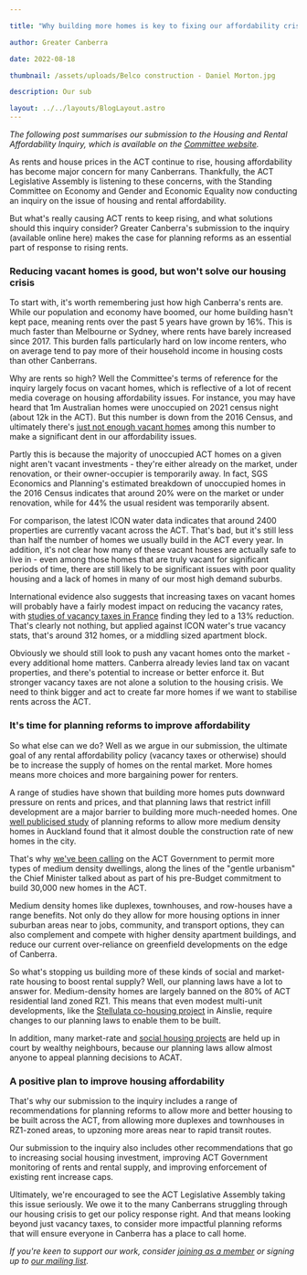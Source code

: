 ```yaml
---

title: "Why building more homes is key to fixing our affordability crisis"

author: Greater Canberra

date: 2022-08-18

thumbnail: /assets/uploads/Belco construction - Daniel Morton.jpg

description: Our sub

layout: ../../layouts/BlogLayout.astro
---
```


*The following post summarises our submission to the Housing and Rental Affordability Inquiry, which is available on the [Committee website](https://www.parliament.act.gov.au/\_\_data/assets/pdf\_file/0011/2059517/015-Greater-Canberra.pdf).*

As rents and house prices in the ACT continue to rise, housing affordability has become major concern for many Canberrans. Thankfully, the ACT Legislative Assembly is listening to these concerns, with the Standing Committee on Economy and Gender and Economic Equality now conducting an inquiry on the issue of housing and rental affordability. 

But what's really causing ACT rents to keep rising, and what solutions should this inquiry consider? Greater Canberra's submission to the inquiry (available online here) makes the case for planning reforms as an essential part of response to rising rents.

### Reducing vacant homes is good, but won't solve our housing crisis

To start with, it's worth remembering just how high Canberra's rents are. While our population and economy have boomed, our home building hasn't kept pace, meaning rents over the past 5 years have grown by 16%. This is much faster than Melbourne or Sydney, where rents have barely increased since 2017. This burden falls particularly hard on low income renters, who on average tend to pay more of their household income in housing costs than other Canberrans.

Why are rents so high? Well the Committee's terms of reference for the inquiry largely focus on vacant homes, which is reflective of a lot of recent media coverage on housing affordability issues. For instance, you may have heard that 1m Australian homes were unoccupied on 2021 census night (about 12k in the ACT). But this number is down from the 2016 Census, and ultimately there's [just not enough vacant homes](https://www.canberratimes.com.au/story/7816778/how-to-tackle-canberras-housing-crisis/) among this number to make a significant dent in our affordability issues.

Partly this is because the majority of unoccupied ACT homes on a given night aren't vacant investments - they're either already on the market, under renovation, or their owner-occupier is temporarily away. In fact, SGS Economics and Planning's estimated breakdown of unoccupied homes in the 2016 Census indicates that around 20% were on the market or under renovation, while for 44% the usual resident was temporarily absent. 

For comparison, the latest ICON water data indicates that around 2400 properties are currently vacant across the ACT. That's bad, but it's still less than half the number of homes we usually build in the ACT every year. In addition, it's not clear how many of these vacant houses are actually safe to live in - even among those homes that are truly vacant for significant periods of time, there are still likely to be significant issues with poor quality housing and a lack of homes in many of our most high demand suburbs. 

International evidence also suggests that increasing taxes on vacant homes will probably have a fairly modest impact on reducing the vacancy rates, with [studies of vacancy taxes in France](https://www.sciencedirect.com/science/article/pii/S0047272719301409) finding they led to a 13% reduction. That's clearly not nothing, but applied against ICON water's true vacancy stats, that's around 312 homes, or a middling sized apartment block.

Obviously we should still look to push any vacant homes onto the market - every additional home matters. Canberra already levies land tax on vacant properties, and there's potential to increase or better enforce it. But stronger vacancy taxes are not alone a solution to the housing crisis. We need to think bigger and act to create far more homes if we want to stabilise rents across the ACT.

### It's time for planning reforms to improve affordability 

So what else can we do? Well as we argue in our submission, the ultimate goal of any rental affordability policy (vacancy taxes or otherwise) should be to increase the supply of homes on the rental market. More homes means more choices and more bargaining power for renters.

A range of studies have shown that building more homes puts downward pressure on rents and prices, and that planning laws that restrict infill development are a major barrier to building more much-needed homes. One [well publicised study](https://www.smh.com.au/property/news/how-to-make-housing-cheaper-according-to-new-research-20220725-p5b4e0.html) of planning reforms to allow more medium density homes in Auckland found that it almost double the construction rate of new homes in the city.

That's why [we've been calling](https://www.greatercanberra.org/blog/budget-sets-the-right-housing-target-but-needs-a-path-to-delivery/) on the ACT Government to permit more types of medium density dwellings, along the lines of the "gentle urbanism" the Chief Minister talked about as part of his pre-Budget commitment to build 30,000 new homes in the ACT.

Medium density homes like duplexes, townhouses, and row-houses have a range benefits. Not only do they allow for more housing options in inner suburban areas near to jobs, community, and transport options, they can also complement and compete with higher density apartment buildings, and reduce our current over-reliance on greenfield developments on the edge of Canberra. 

So what's stopping us building more of these kinds of social and market-rate housing to boost rental supply? Well, our planning laws have a lot to answer for. Medium-density homes are largely banned on the 80% of ACT residential land zoned RZ1. This means that even modest multi-unit developments, like the [Stellulata co-housing project](https://www.canberratimes.com.au/story/7507370/ainslie-co-housing-project-one-step-closer-as-planning-changes-approved/) in Ainslie, require changes to our planning laws to enable them to be built.

In addition, many market-rate and [social housing projects](https://www.canberratimes.com.au/story/7420810/men-are-still-making-the-final-calls-on-womens-safety/) are held up in court by wealthy neighbours, because our planning laws allow almost anyone to appeal planning decisions to ACAT.

### A positive plan to improve housing affordability

That's why our submission to the inquiry includes a range of recommendations for planning reforms to allow more and better housing to be built across the ACT, from allowing more duplexes and townhouses in RZ1-zoned areas, to upzoning more areas near to rapid transit routes. 

Our submission to the inquiry also includes other recommendations that go to increasing social housing investment, improving ACT Government monitoring of rents and rental supply, and improving enforcement of existing rent increase caps. 

Ultimately, we're encouraged to see the ACT Legislative Assembly taking this issue seriously. We owe it to the many Canberrans struggling through our housing crisis to get our policy response right. And that means looking beyond just vacancy taxes, to consider more impactful planning reforms that will ensure everyone in Canberra has a place to call home. 

*If you're keen to support our work, consider [joining as a member](http://greatercanberra.org/join) or signing up to [our mailing list](http://greatercanberra.org/mail).*
